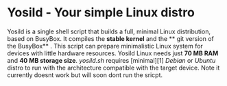# Yosild - Your simple Linux distro

Yosild is a single shell script that builds a full, minimal Linux distribution,
based on BusyBox. It compiles the **stable kernel**  and the
** git version of the BusyBox** . This script can prepare
minimalistic Linux system for devices with little hardware resources. Yosild Linux
needs just **70 MB RAM** and **40 MB storage size**. *yosild.sh* requires
[minimal][1] *Debian* or *Ubuntu* distro to run with the architecture compatible
with the target device.
Note it currently doesnt work but will soon dont run the sricpt.
